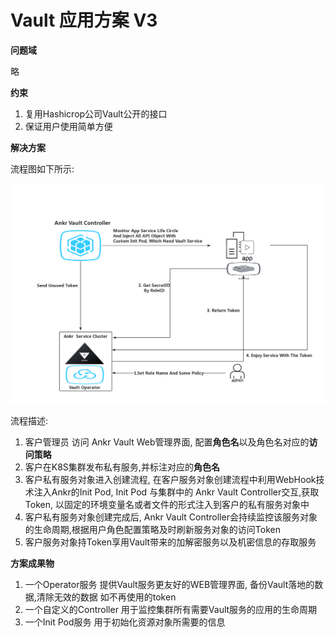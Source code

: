 # Vault 应用方案 V3

**问题域**

略



**约束**

1. 复用Hashicrop公司Vault公开的接口
2. 保证用户使用简单方便



**解决方案**

流程图如下所示:

![KMS v3.0-20191025](./img/KMS_v3.0-20191025.png)

流程描述:

1.  客户管理员 访问 Ankr Vault Web管理界面, 配置**角色名**以及角色名对应的**访问策略**
2. 客户在K8S集群发布私有服务,并标注对应的**角色名**
3. 客户私有服务对象进入创建流程, 在客户服务对象创建流程中利用WebHook技术注入Ankr的Init Pod, Init Pod 与集群中的 Ankr Vault Controller交互,获取Token, 以固定的环境变量名或者文件的形式注入到客户的私有服务对象中
4. 客户私有服务对象创建完成后, Ankr Vault Controller会持续监控该服务对象的生命周期,根据用户角色配置策略及时刷新服务对象的访问Token
5. 客户服务对象持Token享用Vault带来的加解密服务以及机密信息的存取服务



**方案成果物**

1.  一个Operator服务 提供Vault服务更友好的WEB管理界面, 备份Vault落地的数据,清除无效的数据 如不再使用的token
2. 一个自定义的Controller 用于监控集群所有需要Vault服务的应用的生命周期
3. 一个Init Pod服务 用于初始化资源对象所需要的信息
